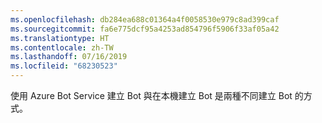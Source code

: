 ```yaml
---
ms.openlocfilehash: db284ea688c01364a4f0058530e979c8ad399caf
ms.sourcegitcommit: fa6e775dcf95a4253ad854796f5906f33af05a42
ms.translationtype: HT
ms.contentlocale: zh-TW
ms.lasthandoff: 07/16/2019
ms.locfileid: "68230523"
---
```

使用 Azure Bot Service 建立 Bot 與在本機建立 Bot 是兩種不同建立 Bot 的方式。
